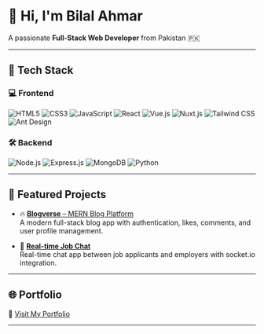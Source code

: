 # 👋 Hi, I'm Bilal Ahmar
A passionate **Full-Stack Web Developer** from Pakistan 🇵🇰

---

## 🚀 Tech Stack

### 💻 Frontend
![HTML5](https://img.shields.io/badge/HTML5-E34F26?style=flat&logo=html5&logoColor=white)
![CSS3](https://img.shields.io/badge/CSS3-1572B6?style=flat&logo=css3)
![JavaScript](https://img.shields.io/badge/JavaScript-F7DF1E?style=flat&logo=javascript&logoColor=black)
![React](https://img.shields.io/badge/React-20232A?style=flat&logo=react)
![Vue.js](https://img.shields.io/badge/Vue.js-42b883?style=flat&logo=vue.js&logoColor=white)
![Nuxt.js](https://img.shields.io/badge/Nuxt.js-00DC82?style=flat&logo=nuxt.js&logoColor=white)
![Tailwind CSS](https://img.shields.io/badge/Tailwind_CSS-38B2AC?style=flat&logo=tailwind-css)
![Ant Design](https://img.shields.io/badge/AntDesign-0170FE?style=flat&logo=ant-design&logoColor=white)

### 🛠️ Backend
![Node.js](https://img.shields.io/badge/Node.js-339933?style=flat&logo=node.js&logoColor=white)
![Express.js](https://img.shields.io/badge/Express.js-000000?style=flat&logo=express&logoColor=white)
![MongoDB](https://img.shields.io/badge/MongoDB-47A248?style=flat&logo=mongodb)
![Python](https://img.shields.io/badge/Python-3776AB?style=flat&logo=python)

---

## 💼 Featured Projects

- 🔥 [**Blogverse** – MERN Blog Platform](https://blogverse-frontend-00n6.onrender.com)  
  A modern full-stack blog app with authentication, likes, comments, and user profile management.

- 💬 [**Real-time Job Chat**](https://github.com/bilalahmar/job-chat-app)  
  Real-time chat app between job applicants and employers with socket.io integration.

<!-- Add more project links here -->

---

## 🌐 Portfolio
🔗 [Visit My Portfolio](https://bilalahmar.vercel.app)

---
